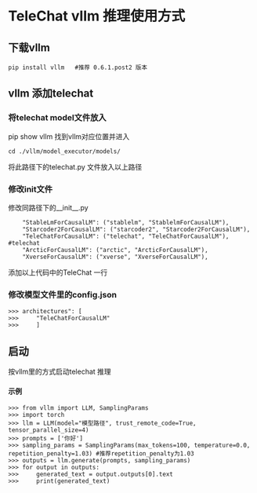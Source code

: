 # TeleChat vllm 推理使用方式

## 下载vllm
```
pip install vllm   #推荐 0.6.1.post2 版本
```

## vllm 添加telechat

### 将telechat model文件放入
pip show vllm 找到vllm对应位置并进入
```
cd ./vllm/model_executor/models/
```
将此路径下的telechat.py 文件放入以上路径

### 修改init文件
修改同路径下的__init__.py
```
    "StableLmForCausalLM": ("stablelm", "StablelmForCausalLM"),
    "Starcoder2ForCausalLM": ("starcoder2", "Starcoder2ForCausalLM"),
    "TeleChatForCausalLM": ("telechat", "TeleChatForCausalLM"),  #telechat
    "ArcticForCausalLM": ("arctic", "ArcticForCausalLM"),
    "XverseForCausalLM": ("xverse", "XverseForCausalLM"),
```
添加以上代码中的TeleChat 一行

### 修改模型文件里的config.json
```
>>> architectures": [
>>>     "TeleChatForCausalLM"
>>>     ]
```


## 启动
按vllm里的方式启动telechat 推理

#### 示例
```
>>> from vllm import LLM, SamplingParams
>>> import torch
>>> llm = LLM(model="模型路径", trust_remote_code=True, tensor_parallel_size=4)
>>> prompts = ['你好']
>>> sampling_params = SamplingParams(max_tokens=100, temperature=0.0, repetition_penalty=1.03) #推荐repetition_penalty为1.03
>>> outputs = llm.generate(prompts, sampling_params)
>>> for output in outputs:
>>>     generated_text = output.outputs[0].text
>>>     print(generated_text)
```
